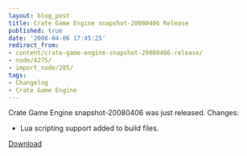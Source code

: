 ```yaml
---
layout: blog_post
title: Crate Game Engine snapshot-20080406 Release
published: true
date: '2008-04-06 17:45:25'
redirect_from:
- content/crate-game-engine-snapshot-20080406-release/
- node/4275/
- import_node/285/
tags:
- Changelog
- Crate Game Engine
---
```


Crate Game Engine snapshot-20080406 was just released. Changes:

-   Lua scripting support added to build files.

[Download](http://code.google.com/p/crategameengine/downloads/list)

